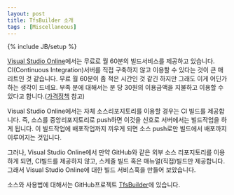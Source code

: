 ```yaml
---
layout: post
title: TfsBuilder 소개
tags : [Miscellaneous]
---
```

{% include JB/setup %}


[Visual Studio Online]에서는 무료로 월 60분의 빌드서비스를 제공하고 있습니다. CI(Continuous Integration)서버를 직접 구축하지 않고 이용할 수 있다는 것이 큰 매리트인 것 같습니다. 무료 월 60분이 좀 적은 시간인 것 같긴 하지만 그래도 이게 어딘가하는 생각이 드네요. 부족 분에 대해서는 분 당 30원의 이용금액을 지불하고 이용할 수 있다고 합니다.([가격정책] 참고)

Visual Studio Online에서는 자체 소스리포지토리를 이용할 경우는 CI 빌드를 제공합니다. 즉, 소스를 중앙리포지토리로 push하면 이것을 신호로 서버에서는 빌드작업을 하게 됩니다. 이 빌드작업에 배포작업까지 끼우게 되면 소스 push로만 빌드에서 배포까지 이루어지는 것입니다.

그러나, Visual Studio Online에서 만약 GitHub와 같은 외부 소스 리포지토리를 이용하게 되면, CI빌드를 제공하지 않고, 스케줄 빌드 혹은 매뉴얼(직접)빌드만 제공합니다. 그래서 Visual Studio Online에 대한 빌드 서비스훅을 만들어 보았습니다.

소스와 사용법에 대해서는 GitHub프로젝트 [TfsBuilder]에 있습니다.

[Visual Studio Online]: http://www.visualstudio.com/
[가격정책]: http://www.windowsazure.com/ko-kr/pricing/details/visual-studio-online/
[TfsBuilder]: https://github.com/jwChung/TfsBuilder